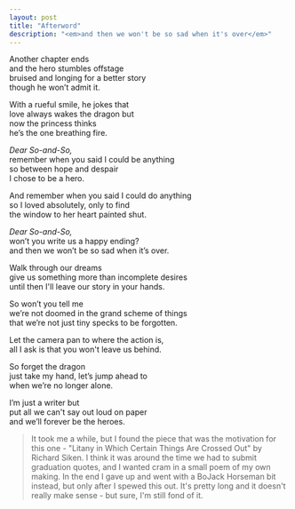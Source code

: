```yaml
---
layout: post
title: "Afterword"
description: "<em>and then we won't be so sad when it's over</em>"
---
```


Another chapter ends <br>
and the hero stumbles offstage<br>
bruised and longing for a better story<br>
though he won’t admit it.

With a rueful smile, he jokes that<br>
love always wakes the dragon but<br>
now the princess thinks<br>
he’s the one breathing fire.

_Dear So-and-So,_<br>
remember when you said I could be anything<br>
so between hope and despair<br>
I chose to be a hero.

And remember when you said I could do anything<br>
so I loved absolutely, only to find<br>
the window to her heart painted shut.

_Dear So-and-So,_<br>
won’t you write us a happy ending?<br>
and then we won’t be so sad when it’s over.

Walk through our dreams<br>
give us something more than incomplete desires<br>
until then I'll leave our story in your hands.

So won’t you tell me<br>
we’re not doomed in the grand scheme of things<br>
that we’re not just tiny specks to be forgotten.

Let the camera pan to where the action is,<br>
all I ask is that you won't leave us behind.

So forget the dragon<br>
just take my hand, let’s jump ahead to<br>
when we’re no longer alone.

I’m just a writer but<br>
put all we can't say out loud on paper<br>
and we’ll forever be the heroes.

> It took me a while, but I found the piece that was the motivation for this one - "Litany in Which Certain Things Are Crossed Out" by Richard Siken. I think it was around the time we had to submit graduation quotes, and I wanted cram in a small poem of my own making. In the end I gave up and went with a BoJack Horseman bit instead, but only after I spewed this out. It's pretty long and it doesn't really make sense - but sure, I'm still fond of it.